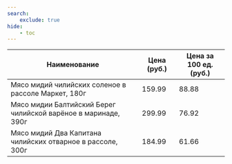 ```yaml
---
search:
    exclude: true
hide:
    - toc
---
```


| Наименование | Цена (руб.) | Цена за 100 ед. (руб.) |
| -- | -- | -- |
| Мясо мидий чилийских соленое в рассоле Маркет, 180г | 159.99 | 88.88 |
| Мясо мидии Балтийский Берег чилийской варёное в маринаде, 390г | 299.99 | 76.92 |
| Мясо мидий Два Капитана чилийских отварное в рассоле, 300г | 184.99 | 61.66 |
